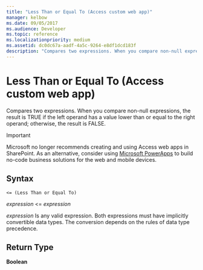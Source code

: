 ```yaml
---
title: "Less Than or Equal To (Access custom web app)"
manager: kelbow
ms.date: 09/05/2017
ms.audience: Developer
ms.topic: reference 
ms.localizationpriority: medium
ms.assetid: dc0dc67a-aadf-4a5c-9264-e8df1dcd183f
description: "Compares two expressions. When you compare non-null expressions, the result is TRUE if the left operand has a value lower than or equal to the right operand; otherwise, the result is FALSE."
---
```


# Less Than or Equal To (Access custom web app)

Compares two expressions. When you compare non-null expressions, the result is TRUE if the left operand has a value lower than or equal to the right operand; otherwise, the result is FALSE.
  
> [!IMPORTANT]
> Microsoft no longer recommends creating and using Access web apps in SharePoint. As an alternative, consider using [Microsoft PowerApps](https://powerapps.microsoft.com/en-us/) to build no-code business solutions for the web and mobile devices. 
  
## Syntax

`<= (Less Than or Equal To)`

*expression*  \<=  *expression* 
  
*expression*  Is any valid expression. Both expressions must have implicitly convertible data types. The conversion depends on the rules of data type precedence. 
  
## Return Type

**Boolean**
  

